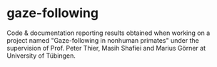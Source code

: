 # gaze-following
Code &amp; documentation reporting results obtained when working on a project named "Gaze-following in nonhuman primates" under the supervision of Prof. Peter Thier, Masih Shafiei and Marius Görner at University of Tübingen. 
